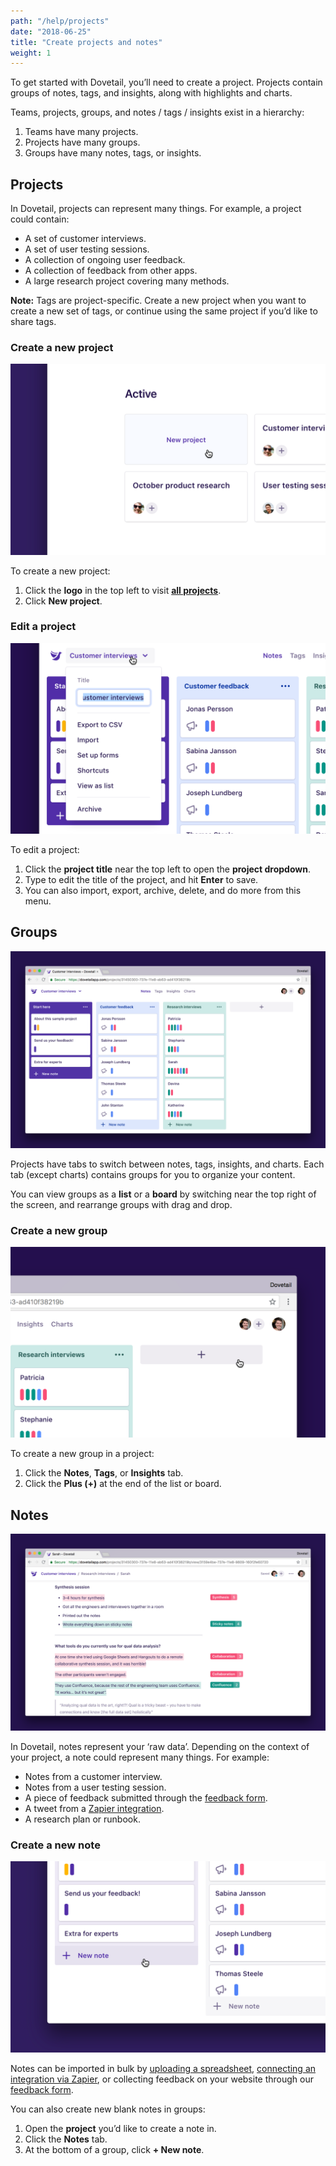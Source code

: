 ```yaml
---
path: "/help/projects"
date: "2018-06-25"
title: "Create projects and notes"
weight: 1
---
```


To get started with Dovetail, you’ll need to create a project. Projects contain groups of notes, tags, and insights, along with highlights and charts.

Teams, projects, groups, and notes / tags / insights exist in a hierarchy:

1.  Teams have many projects.
1.  Projects have many groups.
1.  Groups have many notes, tags, or insights.

## Projects

In Dovetail, projects can represent many things. For example, a project could contain:

* A set of customer interviews.
* A set of user testing sessions.
* A collection of ongoing user feedback.
* A collection of feedback from other apps.
* A large research project covering many methods.

**Note:** Tags are project-specific. Create a new project when you want to create a new set of tags, or continue using the same project if you’d like to share tags.

### Create a new project

![Screenshot of cursor over ‘New project’](./create-project.png)

To create a new project:

1.  Click the **logo** in the top left to visit **[all projects](/projects)**.
1.  Click **New project**.

### Edit a project

![Screenshot of cursor over the project title](./edit-project.png)

To edit a project:

1.  Click the **project title** near the top left to open the **project dropdown**.
1.  Type to edit the title of the project, and hit **Enter** to save.
1.  You can also import, export, archive, delete, and do more from this menu.

## Groups

![Screenshot of a board of groups](./groups.png)

Projects have tabs to switch between notes, tags, insights, and charts. Each tab (except charts) contains groups for you to organize your content.

You can view groups as a **list** or a **board** by switching near the top right of the screen, and rearrange groups with drag and drop.

### Create a new group

![Screenshot of cursor over ‘Plus (+)’](./create-group.png)

To create a new group in a project:

1.  Click the **Notes**, **Tags**, or **Insights** tab.
1.  Click the **Plus (+)** at the end of the list or board.

## Notes

![Screenshot of a note with tags](./notes.png)

In Dovetail, notes represent your ‘raw data’. Depending on the context of your project, a note could represent many things. For example:

* Notes from a customer interview.
* Notes from a user testing session.
* A piece of feedback submitted through the [feedback form](/help/form-customize).
* A tweet from a [Zapier integration](/help/zapier).
* A research plan or runbook.

### Create a new note

![Screenshot of cursor over ‘+ New note](./create-note.png)

Notes can be imported in bulk by [uploading a spreadsheet](/help/spreadsheet), [connecting an integration via Zapier](/help/zapier), or collecting feedback on your website through our [feedback form](/help/form-customize).

You can also create new blank notes in groups:

1.  Open the **project** you’d like to create a note in.
1.  Click the **Notes** tab.
1.  At the bottom of a group, click **+ New note**.
